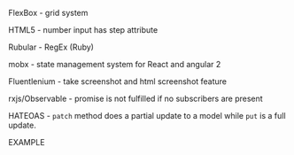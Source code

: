 FlexBox - grid system

HTML5 - number input has step attribute

Rubular - RegEx \(Ruby\)

mobx - state management system for React and angular 2

Fluentlenium - take screenshot and html screenshot feature

rxjs/Observable - promise is not fulfilled if no subscribers are present

HATEOAS - `patch` method does a partial update to a model while `put` is a full update.



EXAMPLE

